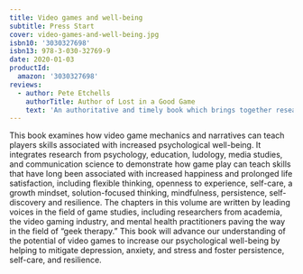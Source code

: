 ```yaml
---
title: Video games and well-being
subtitle: Press Start
cover: video-games-and-well-being.jpg
isbn10: '3030327698'
isbn13: 978-3-030-32769-9
date: 2020-01-03
productId:
  amazon: '3030327698'
reviews:
  - author: Pete Etchells
    authorTitle: Author of Lost in a Good Game
    text: 'An authoritative and timely book which brings together researchers at the cutting edge of our understanding of video game effects. In an era in which video games are demonised and maligned, Press Start provides a refreshing corrective by revealing how digital play can help us all level up in positive and beneficial ways. Essential reading for anyone who wants to know about how video games can bring out the best in us.'
---
```


This book examines how video game mechanics and narratives can teach players skills associated with increased psychological well-being. It integrates research from psychology, education, ludology, media studies, and communication science to demonstrate how game play can teach skills that have long been associated with increased happiness and prolonged life satisfaction, including flexible thinking, openness to experience, self-care, a growth mindset, solution-focused thinking, mindfulness, persistence, self-discovery and resilience. The chapters in this volume are written by leading voices in the field of game studies, including researchers from academia, the video gaming industry, and mental health practitioners paving the way in the field of “geek therapy.” This book will advance our understanding of the potential of video games to increase our psychological well-being by helping to mitigate depression, anxiety, and stress and foster persistence, self-care, and resilience.
